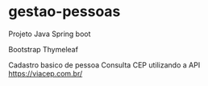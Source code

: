 # gestao-pessoas
Projeto Java Spring boot

Bootstrap
Thymeleaf

Cadastro basico de pessoa
Consulta CEP utilizando a API https://viacep.com.br/


